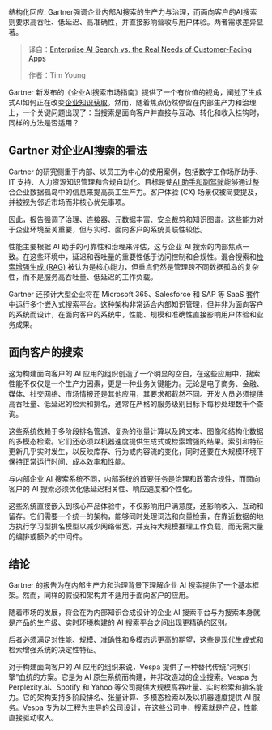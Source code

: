 
<!--
title: 企业AI搜索与客户应用：真实需求大拷问
cover: https://cdn.thenewstack.io/media/2025/10/26d103b8-search.png
summary: 结构化回应: Gartner强调企业内部AI搜索的生产力与治理，而面向客户的AI搜索则要求高吞吐、低延迟、高准确性，并直接影响营收与用户体验。两者需求差异显著。
-->

结构化回应: Gartner强调企业内部AI搜索的生产力与治理，而面向客户的AI搜索则要求高吞吐、低延迟、高准确性，并直接影响营收与用户体验。两者需求差异显著。

> 译自：[Enterprise AI Search vs. the Real Needs of Customer-Facing Apps](https://thenewstack.io/enterprise-ai-search-vs-the-real-needs-of-customer-facing-apps/)
> 
> 作者：Tim Young

Gartner 新发布的《企业AI搜索市场指南》提供了一个有价值的视角，阐述了生成式AI如何正在改变[企业知识获取](https://thenewstack.io/why-ai-search-platforms-are-gaining-attention/)。然而，随着焦点仍然停留在内部生产力和治理上，一个关键问题出现了：当搜索是面向客户并直接与互动、转化和收入挂钩时，同样的方法是否适用？

## Gartner 对企业AI搜索的看法

Gartner 的研究侧重于内部、以员工为中心的使用案例，包括数字工作场所助手、IT 支持、人力资源知识管理和合规自动化。目标是使[AI 助手和副驾驶](https://thenewstack.io/ai-coding-assistants-are-reshaping-engineering-not-replacing-engineers/)能够通过整合企业数据孤岛中的信息来提高员工生产力。客户体验 (CX) 场景仅被简要提及，并被视为邻近市场而非核心优先事项。

因此，报告强调了治理、连接器、元数据丰富、安全裁剪和知识图谱。这些能力对于企业环境至关重要，但与实时、面向客户的系统关联性较低。

性能主要根据 AI 助手的可靠性和治理来评估，这与企业 AI 搜索的内部焦点一致。在这些环境中，延迟和吞吐量的重要性低于访问控制和合规性。混合搜索和[检索增强生成 (RAG)](https://thenewstack.io/freshen-up-llms-with-retrieval-augmented-generation/) 被认为是核心能力，但重点仍然是管理跨不同数据孤岛的复杂性，而不是服务高吞吐量、低延迟的工作负载。

Gartner 还预计大型企业将在 Microsoft 365、Salesforce 和 SAP 等 SaaS 套件中运行多个嵌入式搜索平台。这种架构非常适合内部知识管理，但并非为面向客户的系统而设计，在面向客户的系统中，性能、规模和准确性直接影响用户体验和业务成果。

## 面向客户的搜索

这为构建面向客户的 AI 应用的组织创造了一个明显的空白，在这些应用中，搜索性能不仅仅是一个生产力因素，更是一种业务关键能力。无论是电子商务、金融、媒体、社交网络、市场情报还是其他应用，其要求都截然不同。开发人员必须提供高吞吐量、低延迟的检索和排名，通常在严格的服务级别目标下每秒处理数千个查询。

这些系统依赖于多阶段排名管道、复杂的张量计算以及跨文本、图像和结构化数据的多模态检索。它们还必须以机器速度提供生成式或检索增强的结果。索引和特征更新几乎实时发生，以反映库存、行为或内容流的变化，同时还要在大规模环境下保持正常运行时间、成本效率和性能。

与内部企业 AI 搜索系统不同，内部系统的首要任务是治理和政策合规性，而面向客户的 AI 搜索必须优化低延迟相关性、响应速度和个性化。

这些系统直接嵌入到核心产品体验中，不仅影响用户满意度，还影响收入、互动和留存。它们需要一个统一的架构，能够同时处理词法和向量检索，在靠近数据的地方执行学习型排名模型以减少网络带宽，并支持大规模推理工作负载，而无需大量的编排或额外的中间件。

## 结论

Gartner 的报告为在内部生产力和治理背景下理解企业 AI 搜索提供了一个基本框架。然而，同样的假设和架构并不适用于面向客户的应用。

随着市场的发展，将会在为内部知识合成设计的企业 AI 搜索平台与为搜索本身就是产品的生产级、实时环境构建的 AI 搜索平台之间出现更精确的区别。

后者必须满足对性能、规模、准确性和多模态远更高的期望，这些是现代生成式和检索增强系统的决定性特征。

对于构建面向客户的 AI 应用的组织来说，Vespa 提供了一种替代传统“洞察引擎”血统的方案。它是为 AI 原生系统而构建，并非改造过的企业搜索。Vespa 为 Perplexity.ai、Spotify 和 Yahoo 等公司提供大规模高吞吐量、实时检索和排名能力。它的架构支持多阶段排名、张量计算、多模态检索以及以机器速度提供 AI 服务。Vespa 专为以工程为主导的公司设计，在这些公司中，搜索就是产品，性能直接驱动收入。